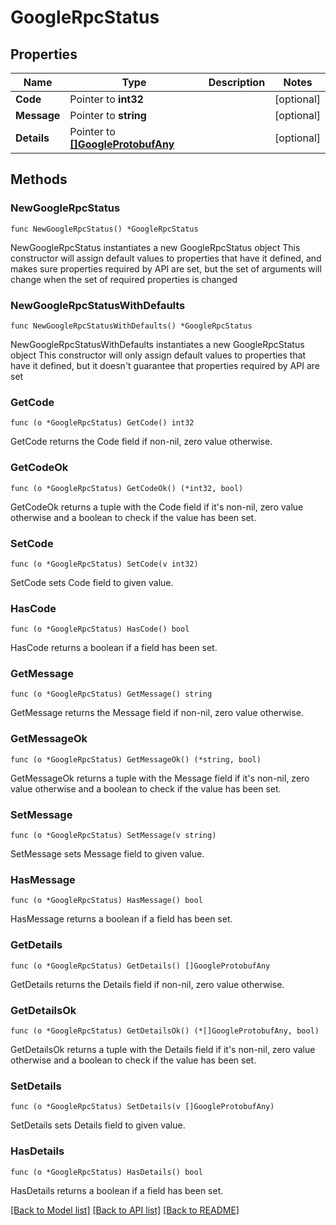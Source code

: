 # GoogleRpcStatus

## Properties

Name | Type | Description | Notes
------------ | ------------- | ------------- | -------------
**Code** | Pointer to **int32** |  | [optional] 
**Message** | Pointer to **string** |  | [optional] 
**Details** | Pointer to [**[]GoogleProtobufAny**](GoogleProtobufAny.md) |  | [optional] 

## Methods

### NewGoogleRpcStatus

`func NewGoogleRpcStatus() *GoogleRpcStatus`

NewGoogleRpcStatus instantiates a new GoogleRpcStatus object
This constructor will assign default values to properties that have it defined,
and makes sure properties required by API are set, but the set of arguments
will change when the set of required properties is changed

### NewGoogleRpcStatusWithDefaults

`func NewGoogleRpcStatusWithDefaults() *GoogleRpcStatus`

NewGoogleRpcStatusWithDefaults instantiates a new GoogleRpcStatus object
This constructor will only assign default values to properties that have it defined,
but it doesn't guarantee that properties required by API are set

### GetCode

`func (o *GoogleRpcStatus) GetCode() int32`

GetCode returns the Code field if non-nil, zero value otherwise.

### GetCodeOk

`func (o *GoogleRpcStatus) GetCodeOk() (*int32, bool)`

GetCodeOk returns a tuple with the Code field if it's non-nil, zero value otherwise
and a boolean to check if the value has been set.

### SetCode

`func (o *GoogleRpcStatus) SetCode(v int32)`

SetCode sets Code field to given value.

### HasCode

`func (o *GoogleRpcStatus) HasCode() bool`

HasCode returns a boolean if a field has been set.

### GetMessage

`func (o *GoogleRpcStatus) GetMessage() string`

GetMessage returns the Message field if non-nil, zero value otherwise.

### GetMessageOk

`func (o *GoogleRpcStatus) GetMessageOk() (*string, bool)`

GetMessageOk returns a tuple with the Message field if it's non-nil, zero value otherwise
and a boolean to check if the value has been set.

### SetMessage

`func (o *GoogleRpcStatus) SetMessage(v string)`

SetMessage sets Message field to given value.

### HasMessage

`func (o *GoogleRpcStatus) HasMessage() bool`

HasMessage returns a boolean if a field has been set.

### GetDetails

`func (o *GoogleRpcStatus) GetDetails() []GoogleProtobufAny`

GetDetails returns the Details field if non-nil, zero value otherwise.

### GetDetailsOk

`func (o *GoogleRpcStatus) GetDetailsOk() (*[]GoogleProtobufAny, bool)`

GetDetailsOk returns a tuple with the Details field if it's non-nil, zero value otherwise
and a boolean to check if the value has been set.

### SetDetails

`func (o *GoogleRpcStatus) SetDetails(v []GoogleProtobufAny)`

SetDetails sets Details field to given value.

### HasDetails

`func (o *GoogleRpcStatus) HasDetails() bool`

HasDetails returns a boolean if a field has been set.


[[Back to Model list]](../README.md#documentation-for-models) [[Back to API list]](../README.md#documentation-for-api-endpoints) [[Back to README]](../README.md)


